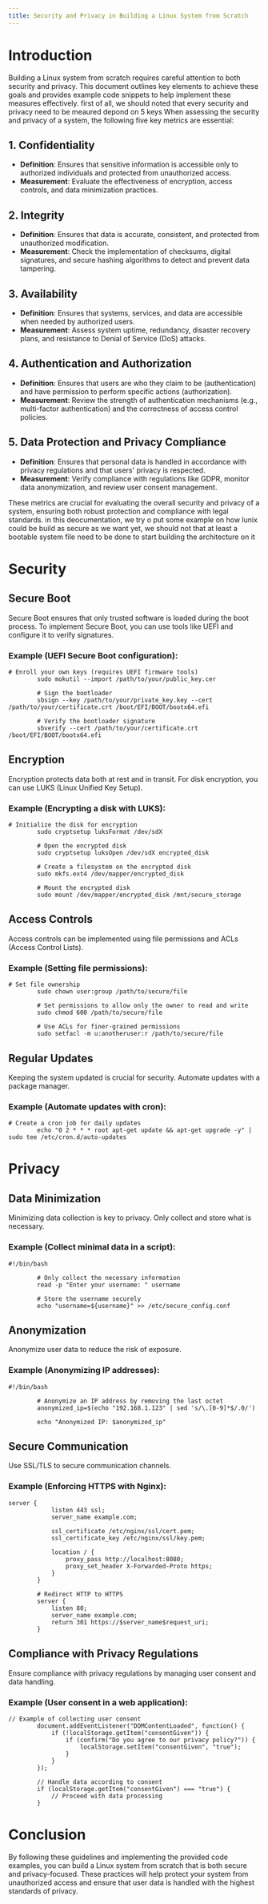 ```yaml
---
title: Security and Privacy in Building a Linux System from Scratch
---
```


# Introduction

Building a Linux system from scratch requires careful attention to both
security and privacy. This document outlines key elements to achieve
these goals and provides example code snippets to help implement these
measures effectively.
first of all, we should noted that every security and privacy need to be meaured depond on 5 keys When assessing the security and privacy of a system, the following five key metrics are essential:

## 1. Confidentiality
- **Definition**: Ensures that sensitive information is accessible only to authorized individuals and protected from unauthorized access.
- **Measurement**: Evaluate the effectiveness of encryption, access controls, and data minimization practices.

## 2. Integrity
- **Definition**: Ensures that data is accurate, consistent, and protected from unauthorized modification.
- **Measurement**: Check the implementation of checksums, digital signatures, and secure hashing algorithms to detect and prevent data tampering.

## 3. Availability
- **Definition**: Ensures that systems, services, and data are accessible when needed by authorized users.
- **Measurement**: Assess system uptime, redundancy, disaster recovery plans, and resistance to Denial of Service (DoS) attacks.

## 4. Authentication and Authorization
- **Definition**: Ensures that users are who they claim to be (authentication) and have permission to perform specific actions (authorization).
- **Measurement**: Review the strength of authentication mechanisms (e.g., multi-factor authentication) and the correctness of access control policies.

## 5. Data Protection and Privacy Compliance
- **Definition**: Ensures that personal data is handled in accordance with privacy regulations and that users' privacy is respected.
- **Measurement**: Verify compliance with regulations like GDPR, monitor data anonymization, and review user consent management.

These metrics are crucial for evaluating the overall security and privacy of a system, ensuring both robust protection and compliance with legal standards.
in this deocumentation, we try o put some example on how lunix could be build as secure as we want yet, we should not that at least a bootable system file need to be done to start building the architecture on it 

# Security

## Secure Boot

Secure Boot ensures that only trusted software is loaded during the boot
process. To implement Secure Boot, you can use tools like UEFI and
configure it to verify signatures.

### Example (UEFI Secure Boot configuration):

``` {frame="single" label="UEFI Secure Boot configuration"}
# Enroll your own keys (requires UEFI firmware tools)
        sudo mokutil --import /path/to/your/public_key.cer
        
        # Sign the bootloader
        sbsign --key /path/to/your/private_key.key --cert /path/to/your/certificate.crt /boot/EFI/BOOT/bootx64.efi
        
        # Verify the bootloader signature
        sbverify --cert /path/to/your/certificate.crt /boot/EFI/BOOT/bootx64.efi
```

## Encryption

Encryption protects data both at rest and in transit. For disk
encryption, you can use LUKS (Linux Unified Key Setup).

### Example (Encrypting a disk with LUKS):

``` {frame="single" label="Encrypting a disk with LUKS"}
# Initialize the disk for encryption
        sudo cryptsetup luksFormat /dev/sdX
        
        # Open the encrypted disk
        sudo cryptsetup luksOpen /dev/sdX encrypted_disk
        
        # Create a filesystem on the encrypted disk
        sudo mkfs.ext4 /dev/mapper/encrypted_disk
        
        # Mount the encrypted disk
        sudo mount /dev/mapper/encrypted_disk /mnt/secure_storage
```

## Access Controls

Access controls can be implemented using file permissions and ACLs
(Access Control Lists).

### Example (Setting file permissions):

``` {frame="single" label="Setting file permissions"}
# Set file ownership
        sudo chown user:group /path/to/secure/file
        
        # Set permissions to allow only the owner to read and write
        sudo chmod 600 /path/to/secure/file
        
        # Use ACLs for finer-grained permissions
        sudo setfacl -m u:anotheruser:r /path/to/secure/file
```

## Regular Updates

Keeping the system updated is crucial for security. Automate updates
with a package manager.

### Example (Automate updates with cron):

``` {frame="single" label="Automate updates with cron"}
# Create a cron job for daily updates
        echo "0 2 * * * root apt-get update && apt-get upgrade -y" | sudo tee /etc/cron.d/auto-updates
```

# Privacy

## Data Minimization

Minimizing data collection is key to privacy. Only collect and store
what is necessary.

### Example (Collect minimal data in a script):

``` {frame="single" label="Collect minimal data in a script"}
#!/bin/bash
        
        # Only collect the necessary information
        read -p "Enter your username: " username
        
        # Store the username securely
        echo "username=${username}" >> /etc/secure_config.conf
```

## Anonymization

Anonymize user data to reduce the risk of exposure.

### Example (Anonymizing IP addresses):

``` {frame="single" label="Anonymizing IP addresses"}
#!/bin/bash
        
        # Anonymize an IP address by removing the last octet
        anonymized_ip=$(echo "192.168.1.123" | sed 's/\.[0-9]*$/.0/')
        
        echo "Anonymized IP: $anonymized_ip"
```

## Secure Communication

Use SSL/TLS to secure communication channels.

### Example (Enforcing HTTPS with Nginx):

``` {frame="single" label="Enforcing HTTPS with Nginx"}
server {
            listen 443 ssl;
            server_name example.com;
            
            ssl_certificate /etc/nginx/ssl/cert.pem;
            ssl_certificate_key /etc/nginx/ssl/key.pem;
            
            location / {
                proxy_pass http://localhost:8080;
                proxy_set_header X-Forwarded-Proto https;
            }
        }
        
        # Redirect HTTP to HTTPS
        server {
            listen 80;
            server_name example.com;
            return 301 https://$server_name$request_uri;
        }
```

## Compliance with Privacy Regulations

Ensure compliance with privacy regulations by managing user consent and
data handling.

### Example (User consent in a web application):

``` {frame="single" label="User consent in a web application"}
// Example of collecting user consent
        document.addEventListener("DOMContentLoaded", function() {
            if (!localStorage.getItem("consentGiven")) {
                if (confirm("Do you agree to our privacy policy?")) {
                    localStorage.setItem("consentGiven", "true");
                }
            }
        });
        
        // Handle data according to consent
        if (localStorage.getItem("consentGiven") === "true") {
            // Proceed with data processing
        }
```

# Conclusion

By following these guidelines and implementing the provided code
examples, you can build a Linux system from scratch that is both secure
and privacy-focused. These practices will help protect your system from
unauthorized access and ensure that user data is handled with the
highest standards of privacy.
